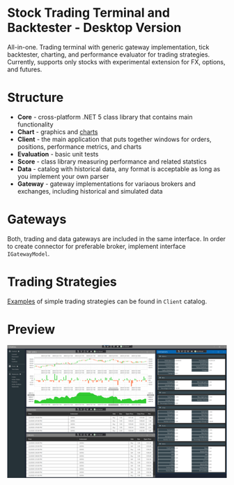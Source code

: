 # Stock Trading Terminal and Backtester - Desktop Version

All-in-one. Trading terminal with generic gateway implementation, tick backtester, charting, and performance evaluator for trading strategies.
Currently, supports only stocks with experimental extension for FX, options, and futures. 

# Structure

* **Core** - cross-platform .NET 5 class library that contains main functionality 
* **Chart** - graphics and [charts](https://github.com/Indemos/Canvas)
* **Client** - the main application that puts together windows for orders, positions, performance metrics, and charts 
* **Evaluation** - basic unit tests 
* **Score** - class library measuring performance and related statstics
* **Data** - catalog with historical data, any format is acceptable as long as you implement your own parser
* **Gateway** - gateway implementations for variaous brokers and exchanges, including historical and simulated data

# Gateways 

Both, trading and data gateways are included in the same interface. 
In order to create connector for preferable broker, implement interface `IGatewayModel`.

# Trading Strategies

[Examples](https://github.com/Indemos/Terminal/tree/master/Client/Strategies) of simple trading strategies can be found in `Client` catalog.

# Preview 

![](Screens/Panels.png)
